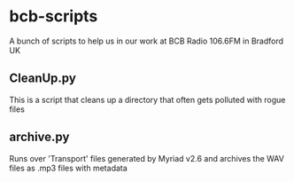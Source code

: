 # bcb-scripts

A bunch of scripts to help us in our work at BCB Radio 106.6FM in Bradford UK

## CleanUp.py
This is a script that cleans up a directory that often gets polluted with rogue files

## archive.py 
Runs over 'Transport' files generated by Myriad v2.6 and archives the WAV files as .mp3 files with metadata
